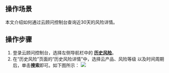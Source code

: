 ## 操作场景
本文介绍如何通过云顾问控制台查询近30天的风险详情。

## 操作步骤
1. 登录云顾问控制台，选择左侧导航栏中的 **[历史风险](https://console.cloud.tencent.com/advisor/history)**。
2. 在“历史风险”页面的“历史风险详情”中，选择云产品、风险等级 以及时间周期后，单击**搜索**即可。如下图所示：
![](https://qcloudimg.tencent-cloud.cn/raw/70f8ed06cf197d418a57bd99d9088483.png)


